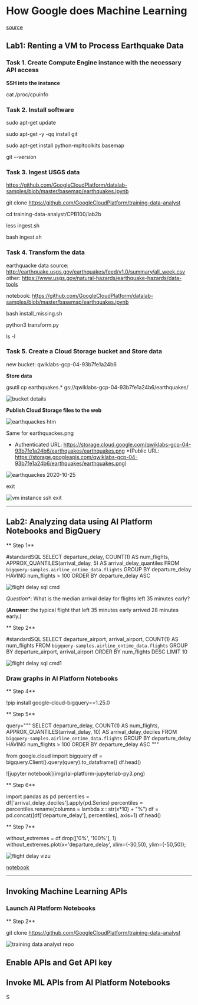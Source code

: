 # How Google does Machine Learning

[source](https://googlecoursera.qwiklabs.com/focuses/12009710?parent=lti_session)


## Lab1: Renting a VM to Process Earthquake Data

### Task 1. Create Compute Engine instance with the necessary API access

**SSH into the instance**

cat /proc/cpuinfo


### Task 2. Install software

sudo apt-get update

sudo apt-get -y -qq install git

sudo apt-get install python-mpltoolkits.basemap

git --version


### Task 3. Ingest USGS data
https://github.com/GoogleCloudPlatform/datalab-samples/blob/master/basemap/earthquakes.ipynb


git clone https://github.com/GoogleCloudPlatform/training-data-analyst

cd training-data-analyst/CPB100/lab2b

less ingest.sh

bash ingest.sh


### Task 4. Transform the data

earthquacke data source: http://earthquake.usgs.gov/earthquakes/feed/v1.0/summary/all_week.csv
other: https://www.usgs.gov/natural-hazards/earthquake-hazards/data-tools

notebook: https://github.com/GoogleCloudPlatform/datalab-samples/blob/master/basemap/earthquakes.ipynb


bash install_missing.sh

python3 transform.py

ls -l


### Task 5. Create a Cloud Storage bucket and Store data

new bucket: qwiklabs-gcp-04-93b7fe1a24b6


**Store data**

gsutil cp earthquakes.* gs://qwiklabs-gcp-04-93b7fe1a24b6/earthquakes/

![bucket details](img/gcp-bucket-details.png)


**Publish Cloud Storage files to the web**

![earthquackes htm](img/earthquakes-htm_alluser-public-access.png)


Same for earthquackes.png
* Authenticated URL: https://storage.cloud.google.com/qwiklabs-gcp-04-93b7fe1a24b6/earthquakes/earthquakes.png
*(Public URL: https://storage.googleapis.com/qwiklabs-gcp-04-93b7fe1a24b6/earthquakes/earthquakes.png)

![earthquackes 2020-10-25](img/earthquakes_2020-10-18_2020-10-25.png)

exit

![vm instance ssh exit](img/vm-instance1-ssh-exit.png)


***


## Lab2: Analyzing data using AI Platform Notebooks and BigQuery


** Step 1**

#standardSQL
SELECT
  departure_delay,
  COUNT(1) AS num_flights,
  APPROX_QUANTILES(arrival_delay, 5) AS arrival_delay_quantiles
FROM
  `bigquery-samples.airline_ontime_data.flights`
GROUP BY
  departure_delay
HAVING
  num_flights > 100
ORDER BY
  departure_delay ASC

![flight delay sql cmd](img/bigquery-flightdelay-sql-cmd.png)

*Question**: What is the median arrival delay for flights left 35 minutes early?

(**Answer**: the typical flight that left 35 minutes early arrived 28 minutes early.)  


** Step 2**

#standardSQL
SELECT
  departure_airport,
  arrival_airport,
  COUNT(1) AS num_flights
FROM
  `bigquery-samples.airline_ontime_data.flights`
GROUP BY
  departure_airport,
  arrival_airport
ORDER BY
  num_flights DESC
LIMIT
  10

  
![flight delay sql cmd1](img/bigquery-flightdelay-sql-cmd1.png)



### Draw graphs in AI Platform Notebooks


** Step 4**

!pip install google-cloud-bigquery==1.25.0

** Step 5**

query="""
SELECT
  departure_delay,
  COUNT(1) AS num_flights,
  APPROX_QUANTILES(arrival_delay, 10) AS arrival_delay_deciles
FROM
  `bigquery-samples.airline_ontime_data.flights`
GROUP BY
  departure_delay
HAVING
  num_flights > 100
ORDER BY
  departure_delay ASC
"""

from google.cloud import bigquery
df = bigquery.Client().query(query).to_dataframe()
df.head()

![jupyter notebook](img/(ai-platform-jupyterlab-py3.png)


** Step 6**

import pandas as pd
percentiles = df['arrival_delay_deciles'].apply(pd.Series)
percentiles = percentiles.rename(columns = lambda x : str(x*10) + "%")
df = pd.concat([df['departure_delay'], percentiles], axis=1)
df.head()


** Step 7**

without_extremes = df.drop(['0%', '100%'], 1)
without_extremes.plot(x='departure_delay', xlim=(-30,50), ylim=(-50,50));

![flight delay vizu](img/ai-platform-jupyterlab-py3_flight-delay.png)

[notebook ](https://66456ff1502ca725-dot-us-central1.notebooks.googleusercontent.com/lab?authuser=0)


***


## Invoking Machine Learning APIs

### Launch AI Platform Notebooks

** Step 2**

git clone https://github.com/GoogleCloudPlatform/training-data-analyst

![training data analyst repo](img/training-data-analyst-repo.png)


## Enable APIs and Get API key


## Invoke ML APIs from AI Platform Notebooks
S

